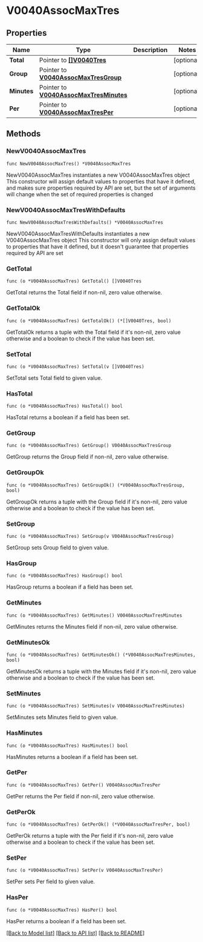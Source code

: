 # V0040AssocMaxTres

## Properties

Name | Type | Description | Notes
------------ | ------------- | ------------- | -------------
**Total** | Pointer to [**[]V0040Tres**](V0040Tres.md) |  | [optional] 
**Group** | Pointer to [**V0040AssocMaxTresGroup**](V0040AssocMaxTresGroup.md) |  | [optional] 
**Minutes** | Pointer to [**V0040AssocMaxTresMinutes**](V0040AssocMaxTresMinutes.md) |  | [optional] 
**Per** | Pointer to [**V0040AssocMaxTresPer**](V0040AssocMaxTresPer.md) |  | [optional] 

## Methods

### NewV0040AssocMaxTres

`func NewV0040AssocMaxTres() *V0040AssocMaxTres`

NewV0040AssocMaxTres instantiates a new V0040AssocMaxTres object
This constructor will assign default values to properties that have it defined,
and makes sure properties required by API are set, but the set of arguments
will change when the set of required properties is changed

### NewV0040AssocMaxTresWithDefaults

`func NewV0040AssocMaxTresWithDefaults() *V0040AssocMaxTres`

NewV0040AssocMaxTresWithDefaults instantiates a new V0040AssocMaxTres object
This constructor will only assign default values to properties that have it defined,
but it doesn't guarantee that properties required by API are set

### GetTotal

`func (o *V0040AssocMaxTres) GetTotal() []V0040Tres`

GetTotal returns the Total field if non-nil, zero value otherwise.

### GetTotalOk

`func (o *V0040AssocMaxTres) GetTotalOk() (*[]V0040Tres, bool)`

GetTotalOk returns a tuple with the Total field if it's non-nil, zero value otherwise
and a boolean to check if the value has been set.

### SetTotal

`func (o *V0040AssocMaxTres) SetTotal(v []V0040Tres)`

SetTotal sets Total field to given value.

### HasTotal

`func (o *V0040AssocMaxTres) HasTotal() bool`

HasTotal returns a boolean if a field has been set.

### GetGroup

`func (o *V0040AssocMaxTres) GetGroup() V0040AssocMaxTresGroup`

GetGroup returns the Group field if non-nil, zero value otherwise.

### GetGroupOk

`func (o *V0040AssocMaxTres) GetGroupOk() (*V0040AssocMaxTresGroup, bool)`

GetGroupOk returns a tuple with the Group field if it's non-nil, zero value otherwise
and a boolean to check if the value has been set.

### SetGroup

`func (o *V0040AssocMaxTres) SetGroup(v V0040AssocMaxTresGroup)`

SetGroup sets Group field to given value.

### HasGroup

`func (o *V0040AssocMaxTres) HasGroup() bool`

HasGroup returns a boolean if a field has been set.

### GetMinutes

`func (o *V0040AssocMaxTres) GetMinutes() V0040AssocMaxTresMinutes`

GetMinutes returns the Minutes field if non-nil, zero value otherwise.

### GetMinutesOk

`func (o *V0040AssocMaxTres) GetMinutesOk() (*V0040AssocMaxTresMinutes, bool)`

GetMinutesOk returns a tuple with the Minutes field if it's non-nil, zero value otherwise
and a boolean to check if the value has been set.

### SetMinutes

`func (o *V0040AssocMaxTres) SetMinutes(v V0040AssocMaxTresMinutes)`

SetMinutes sets Minutes field to given value.

### HasMinutes

`func (o *V0040AssocMaxTres) HasMinutes() bool`

HasMinutes returns a boolean if a field has been set.

### GetPer

`func (o *V0040AssocMaxTres) GetPer() V0040AssocMaxTresPer`

GetPer returns the Per field if non-nil, zero value otherwise.

### GetPerOk

`func (o *V0040AssocMaxTres) GetPerOk() (*V0040AssocMaxTresPer, bool)`

GetPerOk returns a tuple with the Per field if it's non-nil, zero value otherwise
and a boolean to check if the value has been set.

### SetPer

`func (o *V0040AssocMaxTres) SetPer(v V0040AssocMaxTresPer)`

SetPer sets Per field to given value.

### HasPer

`func (o *V0040AssocMaxTres) HasPer() bool`

HasPer returns a boolean if a field has been set.


[[Back to Model list]](../README.md#documentation-for-models) [[Back to API list]](../README.md#documentation-for-api-endpoints) [[Back to README]](../README.md)


